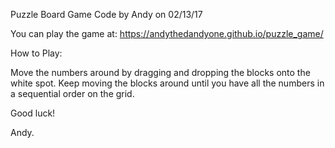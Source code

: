 
Puzzle Board Game
Code by Andy on 02/13/17

You can play the game at:
https://andythedandyone.github.io/puzzle_game/


How to Play:

Move the numbers around by dragging and dropping the blocks onto the white spot.
Keep moving the blocks around until you have all the numbers in a sequential order on the grid.

Good luck!

Andy.
